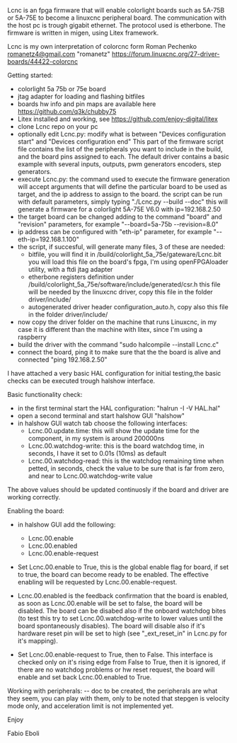 Lcnc is an fpga firmware that will enable colorlight 
boards such as 5A-75B or 5A-75E to become a linuxcnc peripheral board.
The communication with the host pc is trough gigabit ethernet.
The protocol used is etherbone.
The firmware is written in migen, using Litex framework.

Lcnc is my own interpretation of colorcnc form 
Roman Pechenko <romanetz4@gmail.com> "romanetz"
https://forum.linuxcnc.org/27-driver-boards/44422-colorcnc

Getting started:
- colorlight 5a 75b or 75e board
- jtag adapter for loading and flashing bitfiles
- boards hw info and pin maps are available here https://github.com/q3k/chubby75
- Litex installed and working, see https://github.com/enjoy-digital/litex
- clone Lcnc repo on your pc
- optionally edit Lcnc.py:
  modify what is between
  "Devices configuration start"
  and
  "Devices configuration end"
  This part of the firmware script file contains the list of the peripherals you want to include in the build, 
  and the board pins assigned to each. 
  The default driver contains a basic example with several inputs, outputs, pwm generators
  encoders, step generators.
- execute Lcnc.py:
  the command used to execute the firmware generation will accept arguments that will define
  the particular board to be used as target, and the ip address to assign to the board.
  the script can be run with default parameters, simply typing "./Lcnc.py --build --doc"
  this will generate a firmware for a colorlight 5A-75E V6.0 with ip=192.168.2.50
- the target board can be changed adding to the command "board" and "revision" parameters, 
  for example "--board=5a-75b --revision=8.0"
- ip address can be configured with "eth-ip" parameter, for example "--eth-ip=192.168.1.100"
- the script, if succesful, will generate many files, 3 of these are needed:
  - bitfile, you will find it in /build/colorlight_5a_75e/gateware/Lcnc.bit
    you will load this file on the board's fpga, I'm using openFPGAloader utility, with a ftdi jtag adapter
  - etherbone registers definition under /build/colorlight_5a_75e/software/include/generated/csr.h
    this file will be needed by the linuxcnc driver, copy this file in the folder driver/include/
  - autogenerated driver header configuration_auto.h, copy also this file in the folder driver/include/
- now copy the driver folder on the machine that runs Linuxcnc, in my case it is different than the machine with litex, since I'm using a raspberry
- build the driver with the command "sudo halcompile --install Lcnc.c"
- connect the board, ping it to make sure that the the board is alive and connected "ping 192.168.2.50"

I have attached a very basic HAL configuration for initial testing,the basic checks can be executed trough halshow interface. 

Basic functionality check:
- in the first terminal start the HAL configuration: "halrun -I -V  HAL.hal"
- open a second terminal and start halshow GUI "halshow"
- in halshow GUI watch tab choose the following interfaces:
  - Lcnc.00.update.time: this will show the update time for the component, in my system is around 200000ns
  - Lcnc.00.watchdog-write: this is the board watchdog time, in seconds, I have it set to 0.01s (10ms) as default
  - Lcnc.00.watchdog-read: this is the watchdog remaining time when petted, in seconds, check the value to be sure that is far from zero, and near to Lcnc.00.watchdog-write value

The above values should be updated continuosly if the board and driver are working correctly.

Enabling the board:
- in halshow GUI add the following:
  - Lcnc.00.enable
  - Lcnc.00.enabled
  - Lcnc.00.enable-request

- Set Lcnc.00.enable to True, this is the global enable flag for board, if set to true, the board can become ready to be enabled. 
The effective enabling will be requested by Lcnc.00.enable-request.
- Lcnc.00.enabled is the feedback confirmation that the board is enabled, as soon as Lcnc.00.enable will be set to false, the board will be disabled. The board can be disabed also if the onboard watchdog bites (to test this try to set Lcnc.00.watchdog-write to lower values until the board spontaneously disables). The board will disable also if it's hardware reset pin will be set to high (see "_ext_reset_in" in Lcnc.py for it's mapping).
- Set Lcnc.00.enable-request to True, then to False. This interface is checked only on it's rising edge from False to True, then it is ignored, if there are no watchdog problems or hw reset request, the board will enable and set back Lcnc.00.enabled to True.

Working with peripherals:
-- doc to be created, the peripherals are what they seem, you can play with them, only to be noted that stepgen is velocity mode only, and acceleration limit is not implemented yet.

Enjoy

Fabio Eboli